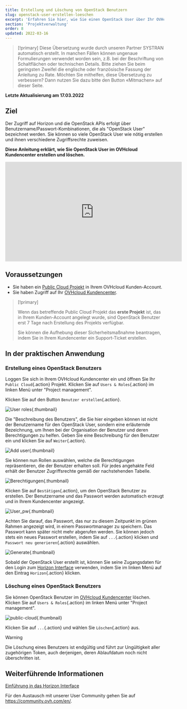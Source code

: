 ```yaml
---
title: Erstellung und Löschung von OpenStack Benutzern
slug: openstack-user-erstellen-loeschen
excerpt: 'Erfahren Sie hier, wie Sie einen OpenStack User über Ihr OVHcloud Kundencenter erstellen und löschen'
section: 'Projektverwaltung'
order: 8
updated: 2022-03-16
---
```


> [!primary]
> Diese Übersetzung wurde durch unseren Partner SYSTRAN automatisch erstellt. In manchen Fällen können ungenaue Formulierungen verwendet worden sein, z.B. bei der Beschriftung von Schaltflächen oder technischen Details. Bitte ziehen Sie beim geringsten Zweifel die englische oder französische Fassung der Anleitung zu Rate. Möchten Sie mithelfen, diese Übersetzung zu verbessern? Dann nutzen Sie dazu bitte den Button «Mitmachen» auf dieser Seite.
>

**Letzte Aktualisierung am 17.03.2022**

## Ziel

Der Zugriff auf Horizon und die OpenStack APIs erfolgt über Benutzername/Passwort-Kombinationen, die als "OpenStack User" bezeichnet werden. Sie können so viele OpenStack User wie nötig erstellen und ihnen verschiedene Zugriffsrechte zuweisen.

**Diese Anleitung erklärt, wie Sie OpenStack User im OVHcloud Kundencenter erstellen und löschen.**

<iframe width="560" height="315" src="https://www.youtube.com/embed/NC69nrb6QlA" title="YouTube video player" frameborder="0" allow="accelerometer; autoplay; clipboard-write; encrypted-media; gyroscope; picture-in-picture" allowfullscreen></iframe>

## Voraussetzungen

- Sie haben ein [Public Cloud Projekt](https://www.ovhcloud.com/de/public-cloud) in Ihrem OVHcloud Kunden-Account.
- Sie haben Zugriff auf Ihr [OVHcloud Kundencenter](https://www.ovh.com/auth/?action=gotomanager&from=https://www.ovh.de/&ovhSubsidiary=de).

> [!primary]
>
> Wenn das betreffende Public Cloud Projekt das **erste Projekt** ist, das in Ihrem Kunden-Account angelegt wurde, sind OpenStack Benutzer erst 7 Tage nach Erstellung des Projekts verfügbar.
>
> Sie können die Aufhebung dieser Sicherheitsmaßnahme beantragen, indem Sie in Ihrem Kundencenter ein Support-Ticket erstellen.
>

## In der praktischen Anwendung

### Erstellung eines OpenStack Benutzers

Loggen Sie sich in Ihrem OVHcloud Kundencenter ein und öffnen Sie Ihr `Public Cloud`{.action} Projekt. Klicken Sie auf `Users & Roles`{.action} im linken Menü unter "Project management". 

Klicken Sie auf den Button `Benutzer erstellen`{.action}.

![User roles](images/users_roles.png){.thumbnail}

Die "Beschreibung des Benutzers", die Sie hier eingeben können ist nicht der Benutzername für den OpenStack User, sondern eine erläuternde Bezeichnung, um Ihnen bei der Organisation der Benutzer und deren Berechtigungen zu helfen. Geben Sie eine Beschreibung für den Benutzer ein und klicken Sie auf `Weiter`{.action}.

![Add user](images/adduser.png){.thumbnail}

Sie können nun Rollen auswählen, welche die Berechtigungen repräsentieren, die der Benutzer erhalten soll. Für jedes angehakte Feld erhält der Benutzer Zugriffsrechte gemäß der nachstehenden Tabelle.

![Berechtigungen](images/permissions.png){.thumbnail}

Klicken Sie auf `Bestätigen`{.action}, um den OpenStack Benutzer zu erstellen. Der Benutzername und das Passwort werden automatisch erzeugt und in Ihrem Kundencenter angezeigt.

![User_pw](images/user_pw.png){.thumbnail}

Achten Sie darauf, das Passwort, das nur zu diesem Zeitpunkt im grünen Rahmen angezeigt wird, in einem Passwortmanager zu speichern. Das Passwort kann später nicht mehr abgerufen werden. Sie können jedoch stets ein neues Passwort erstellen, indem Sie auf `...`{.action} klicken und `Passwort neu generieren`{.action} auswählen.

![Generate](images/generatepw.png){.thumbnail}

Sobald der OpenStack User erstellt ist, können Sie seine Zugangsdaten für den Login zum [Horizon Interface](https://docs.ovh.com/de/public-cloud/horizon/) verwenden, indem Sie im linken Menü auf den Eintrag `Horizon`{.action} klicken.

### Löschung eines OpenStack Benutzers

Sie können OpenStack Benutzer im [OVHcloud Kundencenter](https://www.ovh.com/auth/?action=gotomanager&from=https://www.ovh.de/&ovhSubsidiary=de) löschen. Klicken Sie auf `Users & Roles`{.action} im linken Menü unter "Project management". 

![public-cloud](images/delete.png){.thumbnail}

Klicken Sie auf `...`{.action} und wählen Sie `Löschen`{.action} aus.

> [!warning]
>
> Die Löschung eines Benutzers ist endgültig und führt zur Ungültigkeit aller zugehörigen Token, auch derjenigen, deren Ablaufdatum noch nicht überschritten ist.
> 

## Weiterführende Informationen

[Einführung in das Horizon Interface](https://docs.ovh.com/de/public-cloud/horizon/)

Für den Austausch mit unserer User Community gehen Sie auf <https://community.ovh.com/en/>.